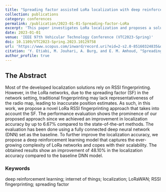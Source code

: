 ```yaml
---
title: "Spreading factor assisted LoRa localization with deep reinforcement learning"
collection: publications
category: conferences
permalink: /publication/2023-01-01-Spreading-factor-LoRa
excerpt: 'This paper investigates LoRa localization and proposes a solution using deep reinforcement learning. It addresses the challenges of LoRa localization by leveraging deep reinforcement learning to optimize spreading factor assignments for improved accuracy.'
date: 2023-01-01
venue: 'IEEE 97th Vehicular Technology Conference (VTC2023-Spring)'
doi: 10.1109/VTC2023-Spring.2023.10129758
url: 'https://www.scopus.com/inward/record.uri?eid=2-s2.0-85160324835&doi=10.1109%2fVTC2023-Spring.2023.10129758&partnerID=40&md5=7d82a392e21b0660a92023a1050a3120'
citation: 'Y. Etiabi, M. Jouhari, A. Burg, and E. M. Amhoud, "Spreading factor assisted LoRa localization with deep reinforcement learning," in IEEE 97th Vehicular Technology Conference (VTC2023-Spring), IEEE, 2023, pp. 1-5.'
author_profile: true
---
```


## The Abstract

Most of the developed localization solutions rely on RSSI fingerprinting. However, in the LoRa networks, due to the spreading factor (SF) in the network setting, traditional fingerprinting may lack representativeness of the radio map, leading to inaccurate position estimates. As such, in this work, we propose a novel LoRa RSSI fingerprinting approach that takes into account the SF. The performance evaluation shows the prominence of our proposed approach since we achieved an improvement in localization accuracy by up to 6.67% compared to the state-of-the-art methods. The evaluation has been done using a fully connected deep neural network (DNN) set as the baseline. To further improve the localization accuracy, we propose a deep reinforcement learning model that captures the ever-growing complexity of LoRa networks and copes with their scalability. The obtained results show an improvement of 48.10% in the localization accuracy compared to the baseline DNN model.

### Keywords

deep reinforcement learning; internet of things; localization; LoRaWAN; RSSI fingerprinting; spreading factor